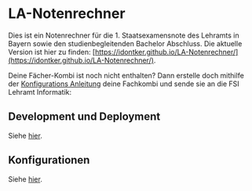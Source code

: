 # LA-Notenrechner

Dies ist ein Notenrechner für die 1. Staatsexamensnote des Lehramts in Bayern sowie den studienbegleitenden Bachelor Abschluss. Die aktuelle Version ist hier zu finden: [https://idontker.github.io/LA-Notenrechner/](https://idontker.github.io/LA-Notenrechner/).

Deine Fächer-Kombi ist noch nicht enthalten? Dann erstelle doch mithilfe der [Konfigurations Anleitung](https://github.com/Idontker/LA-Notenrechner/blob/main/Konfiguration.md) deine Fachkombi und sende sie an die FSI Lehramt Informatik:

## Development und Deployment

Siehe [hier](https://github.com/Idontker/LA-Notenrechner/blob/main/Konfiguration.md).

## Konfigurationen

Siehe [hier](https://github.com/Idontker/LA-Notenrechner/blob/main/Konfiguration.md).
